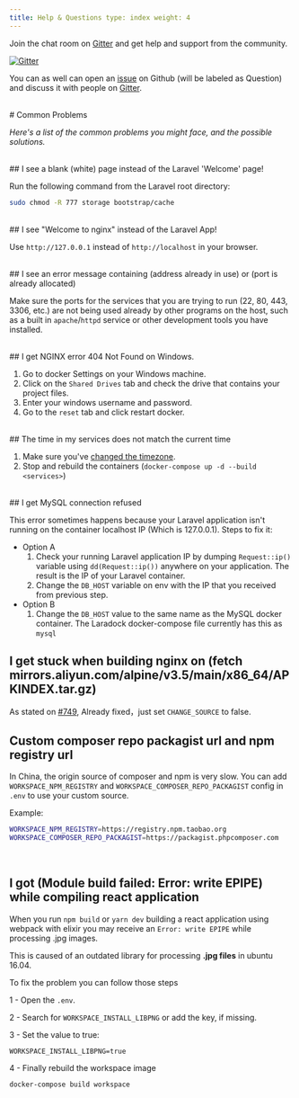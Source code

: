 ```yaml
---
title: Help & Questions type: index weight: 4
---
```


Join the chat room on [Gitter](https://gitter.im/Laradock/laradock) and get help and support from the community.

[![Gitter](https://badges.gitter.im/Laradock/laradock.svg)](https://gitter.im/Laradock/laradock?utm_source=badge&utm_medium=badge&utm_campaign=pr-badge)

You can as well can open an [issue](https://github.com/laradock/laradock/issues) on Github (will be labeled as Question) and discuss it with people on [Gitter](https://gitter.im/Laradock/laradock).


<br>
<a name="Common-Problems"></a>
# Common Problems

*Here's a list of the common problems you might face, and the possible solutions.*


<br>
## I see a blank (white) page instead of the Laravel 'Welcome' page!

Run the following command from the Laravel root directory:

```bash
sudo chmod -R 777 storage bootstrap/cache
```

<br>
## I see "Welcome to nginx" instead of the Laravel App!

Use `http://127.0.0.1` instead of `http://localhost` in your browser.






<br>
## I see an error message containing (address already in use) or (port is already allocated)

Make sure the ports for the services that you are trying to run (22, 80, 443, 3306, etc.) are not being used already by other programs on the host, such as a built in `apache`/`httpd` service or other
development tools you have installed.






<br>
## I get NGINX error 404 Not Found on Windows.

1. Go to docker Settings on your Windows machine.
2. Click on the `Shared Drives` tab and check the drive that contains your project files.
3. Enter your windows username and password.
4. Go to the `reset` tab and click restart docker.

<br>
## The time in my services does not match the current time

1. Make sure you've [changed the timezone](#Change-the-timezone).
2. Stop and rebuild the containers (`docker-compose up -d --build <services>`)

<br>
## I get MySQL connection refused

This error sometimes happens because your Laravel application isn't running on the container localhost IP (Which is 127.0.0.1). Steps to fix it:

* Option A
    1. Check your running Laravel application IP by dumping `Request::ip()` variable using `dd(Request::ip())` anywhere on your application. The result is the IP of your Laravel container.
    2. Change the `DB_HOST` variable on env with the IP that you received from previous step.
* Option B
    1. Change the `DB_HOST` value to the same name as the MySQL docker container. The Laradock docker-compose file currently has this as `mysql`

## I get stuck when building nginx on (fetch mirrors.aliyun.com/alpine/v3.5/main/x86_64/APKINDEX.tar.gz)

As stated on [#749](https://github.com/laradock/laradock/issues/749#issuecomment-419652646), Already fixed，just set `CHANGE_SOURCE` to false.

## Custom composer repo packagist url and npm registry url

In China, the origin source of composer and npm is very slow. You can add `WORKSPACE_NPM_REGISTRY` and `WORKSPACE_COMPOSER_REPO_PACKAGIST` config in `.env` to use your custom source.

Example:

```bash
WORKSPACE_NPM_REGISTRY=https://registry.npm.taobao.org
WORKSPACE_COMPOSER_REPO_PACKAGIST=https://packagist.phpcomposer.com
```

<br>

## I got (Module build failed: Error: write EPIPE) while compiling react application

When you run `npm build` or `yarn dev` building a react application using webpack with elixir you may receive an `Error: write EPIPE` while processing .jpg images.

This is caused of an outdated library for processing **.jpg files** in ubuntu 16.04.

To fix the problem you can follow those steps

1 - Open the `.env`.

2 - Search for `WORKSPACE_INSTALL_LIBPNG` or add the key, if missing.

3 - Set the value to true:

```dotenv
WORKSPACE_INSTALL_LIBPNG=true
```

4 - Finally rebuild the workspace image

```bash
docker-compose build workspace
```

